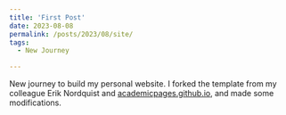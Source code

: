 ```yaml
---
title: 'First Post'
date: 2023-08-08
permalink: /posts/2023/08/site/
tags:
  - New Journey

---
```


New journey to build my personal website. I forked the template from my colleague Erik Nordquist and [academicpages.github.io](https://academicpages.github.io), and made some modifications. 

